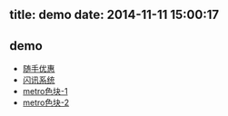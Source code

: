 title: demo
date: 2014-11-11 15:00:17
---

## demo

* [随手优惠](http://vitae.sinaapp.com/demo/suishoukeji/index.html)
* [闪讯系统](http://vitae.sinaapp.com/demo/shanxun/index.html)
* [metro色块-1](http://vitae.sinaapp.com/demo/metro/index-1.html)
* [metro色块-2](http://vitae.sinaapp.com/demo/metro/index-2.html)